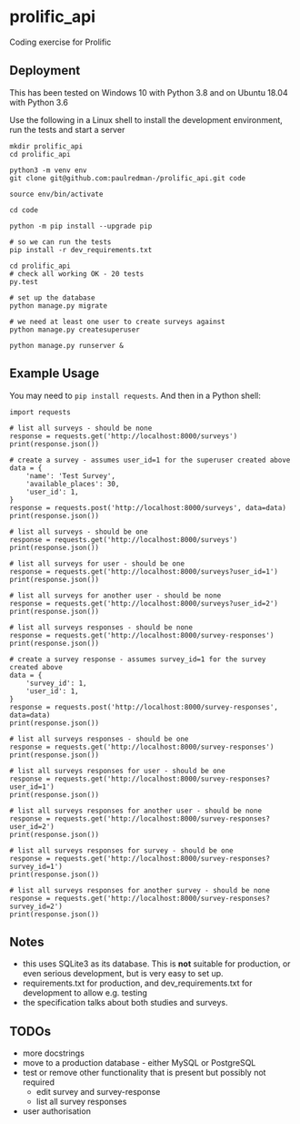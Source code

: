 # prolific_api
Coding exercise for Prolific

## Deployment
This has been tested on Windows 10 with Python 3.8 and on Ubuntu 18.04 with Python 3.6

Use the following in a Linux shell to install the development environment, run the tests and start a server
```
mkdir prolific_api
cd prolific_api

python3 -m venv env
git clone git@github.com:paulredman-/prolific_api.git code

source env/bin/activate

cd code

python -m pip install --upgrade pip

# so we can run the tests
pip install -r dev_requirements.txt

cd prolific_api
# check all working OK - 20 tests
py.test

# set up the database
python manage.py migrate

# we need at least one user to create surveys against
python manage.py createsuperuser 

python manage.py runserver &
```

## Example Usage

You may need to `pip install requests`. And then in a Python shell:
```
import requests

# list all surveys - should be none
response = requests.get('http://localhost:8000/surveys')
print(response.json())

# create a survey - assumes user_id=1 for the superuser created above
data = {
    'name': 'Test Survey',
    'available_places': 30,
    'user_id': 1,
}
response = requests.post('http://localhost:8000/surveys', data=data)
print(response.json())

# list all surveys - should be one
response = requests.get('http://localhost:8000/surveys')
print(response.json())

# list all surveys for user - should be one
response = requests.get('http://localhost:8000/surveys?user_id=1')
print(response.json())

# list all surveys for another user - should be none
response = requests.get('http://localhost:8000/surveys?user_id=2')
print(response.json())

# list all surveys responses - should be none
response = requests.get('http://localhost:8000/survey-responses')
print(response.json())

# create a survey response - assumes survey_id=1 for the survey created above
data = {
    'survey_id': 1,
    'user_id': 1,
}
response = requests.post('http://localhost:8000/survey-responses', data=data)
print(response.json())

# list all surveys responses - should be one
response = requests.get('http://localhost:8000/survey-responses')
print(response.json())

# list all surveys responses for user - should be one
response = requests.get('http://localhost:8000/survey-responses?user_id=1')
print(response.json())

# list all surveys responses for another user - should be none
response = requests.get('http://localhost:8000/survey-responses?user_id=2')
print(response.json())

# list all surveys responses for survey - should be one
response = requests.get('http://localhost:8000/survey-responses?survey_id=1')
print(response.json())

# list all surveys responses for another survey - should be none
response = requests.get('http://localhost:8000/survey-responses?survey_id=2')
print(response.json())
```

## Notes
* this uses SQLite3 as its database. This is **not** suitable for production, or even serious development, but is very easy to set up.
* requirements.txt for production, and dev_requirements.txt for development to allow e.g. testing
* the specification talks about both studies and surveys. 

## TODOs
* more docstrings
* move to a production database - either MySQL or PostgreSQL
* test or remove other functionality that is present but possibly not required
  * edit survey and survey-response
  * list all survey responses
* user authorisation
